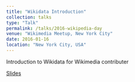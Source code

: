 ```yaml
---
title: "Wikidata Introduction"
collection: talks
type: "Talk"
permalink: /talks/2016-wikipedia-day
venue: "Wikimedia Meetup, New York City"
date: 2016-01-16
location: "New York City, USA"
---
```


Introduction to Wikidata for Wikimedia contributer

[Slides](https://www.slideshare.net/frimelle/wikidata-at-wikipeda-day-15-2016-nyc)
